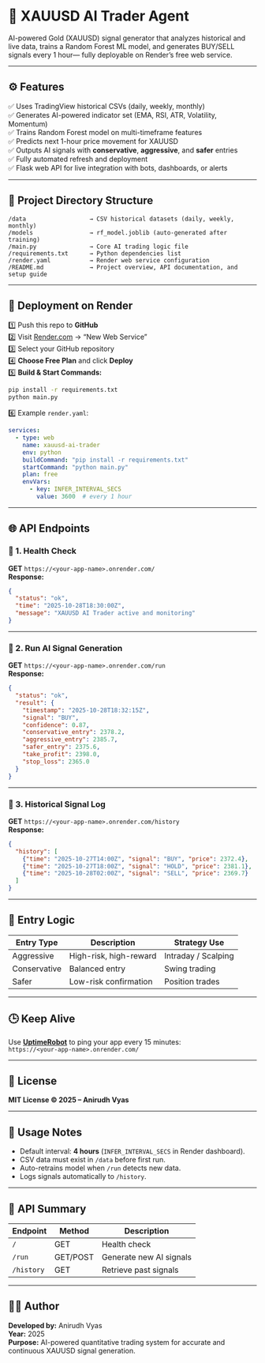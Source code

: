 # 🦾 XAUUSD AI Trader Agent  
AI-powered Gold (XAUUSD) signal generator that analyzes historical and live data, trains a Random Forest ML model, and generates BUY/SELL signals every 1 hour— fully deployable on Render’s free web service.

---

## ⚙️ Features  
✅ Uses TradingView historical CSVs (daily, weekly, monthly)  
✅ Generates AI-powered indicator set (EMA, RSI, ATR, Volatility, Momentum)  
✅ Trains Random Forest model on multi-timeframe features  
✅ Predicts next 1-hour price movement for XAUUSD  
✅ Outputs AI signals with **conservative**, **aggressive**, and **safer** entries  
✅ Fully automated refresh and deployment  
✅ Flask web API for live integration with bots, dashboards, or alerts  

---

## 📂 Project Directory Structure  
```
/data                  → CSV historical datasets (daily, weekly, monthly)  
/models                → rf_model.joblib (auto-generated after training)  
/main.py               → Core AI trading logic file  
/requirements.txt      → Python dependencies list  
/render.yaml           → Render web service configuration  
/README.md             → Project overview, API documentation, and setup guide  
```

---

## 🚀 Deployment on Render  

1️⃣ Push this repo to **GitHub**  
2️⃣ Visit [Render.com](https://render.com) → “New Web Service”  
3️⃣ Select your GitHub repository  
4️⃣ **Choose Free Plan** and click **Deploy**  
5️⃣ **Build & Start Commands:**
```bash
pip install -r requirements.txt
python main.py
```

6️⃣ Example `render.yaml`:
```yaml
services:
  - type: web
    name: xauusd-ai-trader
    env: python
    buildCommand: "pip install -r requirements.txt"
    startCommand: "python main.py"
    plan: free
    envVars:
      - key: INFER_INTERVAL_SECS
        value: 3600  # every 1 hour
```

---

## 🌐 API Endpoints  

### 🔹 1. Health Check  
**GET** `https://<your-app-name>.onrender.com/`  
**Response:**
```json
{
  "status": "ok",
  "time": "2025-10-28T18:30:00Z",
  "message": "XAUUSD AI Trader active and monitoring"
}
```

---

### 🔹 2. Run AI Signal Generation  
**GET** `https://<your-app-name>.onrender.com/run`  
**Response:**
```json
{
  "status": "ok",
  "result": {
    "timestamp": "2025-10-28T18:32:15Z",
    "signal": "BUY",
    "confidence": 0.87,
    "conservative_entry": 2378.2,
    "aggressive_entry": 2385.7,
    "safer_entry": 2375.6,
    "take_profit": 2398.0,
    "stop_loss": 2365.0
  }
}
```

---

### 🔹 3. Historical Signal Log  
**GET** `https://<your-app-name>.onrender.com/history`  
**Response:**
```json
{
  "history": [
    {"time": "2025-10-27T14:00Z", "signal": "BUY", "price": 2372.4},
    {"time": "2025-10-27T18:00Z", "signal": "HOLD", "price": 2381.1},
    {"time": "2025-10-28T02:00Z", "signal": "SELL", "price": 2369.7}
  ]
}
```

---

## 🧠 Entry Logic  
| Entry Type   | Description             | Strategy Use          |
|---------------|-------------------------|------------------------|
| Aggressive    | High-risk, high-reward  | Intraday / Scalping   |
| Conservative  | Balanced entry          | Swing trading         |
| Safer         | Low-risk confirmation   | Position trades       |

---

## 🕒 Keep Alive  
Use **[UptimeRobot](https://uptimerobot.com)** to ping your app every 15 minutes:  
`https://<your-app-name>.onrender.com/`

---

## 📜 License  
**MIT License © 2025 – Anirudh Vyas**

---

## 🧩 Usage Notes  
- Default interval: **4 hours** (`INFER_INTERVAL_SECS` in Render dashboard).  
- CSV data must exist in `/data` before first run.  
- Auto-retrains model when `/run` detects new data.  
- Logs signals automatically to `/history`.  

---

## 🧾 API Summary  
| Endpoint | Method | Description |
|-----------|---------|-------------|
| `/` | GET | Health check |
| `/run` | GET/POST | Generate new AI signals |
| `/history` | GET | Retrieve past signals |

---

## 👨‍💻 Author  
**Developed by:** Anirudh Vyas  
**Year:** 2025  
**Purpose:** AI-powered quantitative trading system for accurate and continuous XAUUSD signal generation.







